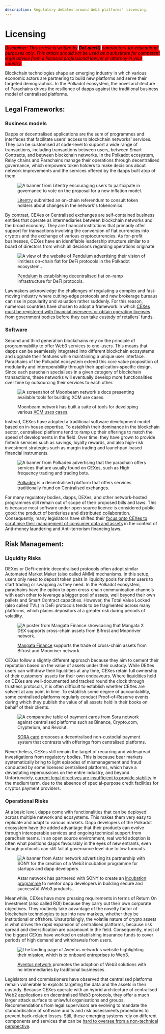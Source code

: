 ```yaml
---
description: Regulatory debates around Web3 platforms' licensing.
---
```


# Licensing

_<mark style="background-color:red;">Disclaimer: This article is written by</mark> <mark style="background-color:red;"></mark><mark style="background-color:red;">**Dot.alert()**</mark> <mark style="background-color:red;"></mark><mark style="background-color:red;">contributors for educational purposes only. This article should not be used as a substitute for competent legal advice from a licensed professional lawyer or attorney in your country.</mark>_



Blockchain technologies shape an emerging industry in which various economic actors are partnering to build new platforms and serve their targeted demographics. In the Polkadot ecosystem, the novel architecture of Parachains drives the resilience of dapps against the traditional business model of centralised platforms.



## Legal Frameworks:

### Business models

Dapps or decentralised applications are the sum of programmes and interfaces that facilitate users' access to blockchain networks' services. They can be customised at code-level to support a wide range of transactions, including transactions between users, between Smart Contracts, and between blockchain networks. In the Polkadot ecosystem, Relay chains and Parachains manage their operations through decentralised governance, which empowers token holders to make decisions about network improvements and the services offered by the dapps built atop of them.

<figure><img src="../../../.gitbook/assets/R_PLitentryGov.png" alt="A banner from Litentry encouraging users to participate in governance to vote on the proposal for a new inflation model."><figcaption><p><a href="https://www.litentry.com/">Litentry</a> submitted an on-chain referendum to consult token holders about changes in the network's tokenomics.</p></figcaption></figure>

By contrast, CEXes or Centralised exchanges are self-contained business entities that operate as intermediaries between blockchain networks and the broad economy. They are financial institutions that primarily offer support for transactions involving the conversion of fiat currencies into cryptos and the exchange of various cryptocurrencies. As for-profit businesses, CEXes have an identifiable leadership structure similar to a board of directors from which all decisions regarding operations originate.

<figure><img src="../../../.gitbook/assets/R_PPendulumFX.JPG" alt="A view of the website of Pendulum advertising their vision of limitless on-chain fiat for DeFi protocols in the Polkadot ecosystem.."><figcaption><p><a href="https://pendulumchain.org/">Pendulum</a> is establishing decentralised fiat on-ramp infrastructure for DeFi protocols.</p></figcaption></figure>

Lawmakers acknowledge the challenges of regulating a complex and fast-moving industry where cutting-edge protocols and new brokerage bureaus can rise in popularity and valuation rather suddenly. For this reason, numerous countries have chosen to adopt a framework in which [CEXes must be registered with financial overseers or obtain operating licenses from government bodies](https://www.offshore-protection.com/how-to-set-up-a-crypto-exchange-licence) before they can take custody of retailers' funds.&#x20;



### Software

Second and third generation blockchains rely on the principle of programmability to offer Web3 services to end-users. This means that dapps can be seamlessly integrated into different blockchain ecosystems and upgrade their features while maintaining a unique user interface. Parachains of the Polkadot ecosystem extend this core value proposition of modularity and interoperability through their application-specific design. Since each parachain specialises in a given category of blockchain transactions, these networks will eventually develop more functionalities over time by outsourcing their services to each other.&#x20;

<figure><img src="../../../.gitbook/assets/R_PMoonbeamXCMSuite.JPG" alt="A screenshot of Moonbeam network&#x27;s docs presenting available tools for building XCM use cases."><figcaption><p>Moonbeam network has built a suite of tools for developing various <a href="https://docs.moonbeam.network/builders/interoperability/xcm/">XCM uses cases</a>.</p></figcaption></figure>

Instead, CEXes have adopted a traditional software development model based on in-house expertise. To establish their dominance in the blockchain sector, centralised platforms tend to ramp up their offerings to match the speed of developments in the field. Over time, they have grown to provide fintech services such as savings, loyalty rewards, and also high-risk investment strategies such as margin trading and launchpad-based financial instruments. &#x20;

<figure><img src="../../../.gitbook/assets/R_PPolkadex.jpg" alt="A banner from Polkadex advertising that the parachain offers services that are usually found on CEXes, such as High frequency trading and trading bots."><figcaption><p><a href="https://polkadex.trade/">Polkadex</a> is a decentralised platform that offers services traditionally found on Centralised exchanges.</p></figcaption></figure>

For many regulatory bodies, dapps, DEXes, and other network-hosted programmes still remain out of scope of their proposed bills and laws. This is because most software under open source licence is considered public good: the product of borderless and distributed collaboration. Consequently, many legislators have shifted their [focus onto CEXes to scrutinise their management of consumer data and assets](https://www.austrac.gov.au/business/industry-specific-guidance/digital-currency-exchange-providers) in the context of Anti-money laundering and Anti-terrorism financing laws.&#x20;



## Risk Management:

### Liquidity Risks

DEXes or DeFi-centric decentralised protocols often adopt similar Automated Market Maker (also called AMM) mechanisms. In this setup, users only need to deposit token pairs in liquidity pools for other users to start trading or swapping as they need. In the Polkadot ecosystem, parachains have the option to open cross-chain communication channels with each other to leverage a bigger pool of assets, well beyond their own pallets and Smart Contract capacities. However, the Total Value Locked (also called TVL) in DeFi protocols tends to be fragmented across many platforms, which places depositors at a greater risk during periods of volatility.

<figure><img src="../../../.gitbook/assets/R_PMangataassets.jpg" alt="A poster from Mangata Finance showcasing that Mangata X DEX supports cross-chain assets from Bifrost and Moonriver network."><figcaption><p><a href="https://www.mangata.finance/">Mangata Finance</a> supports the trade of cross-chain assets from Bifrost and Moonriver network. </p></figcaption></figure>

CEXes follow a slightly different approach because they aim to cement their reputation based on the value of assets under their custody. While DEXes users can withdraw their liquidities at any time, CEXes retain full ownership of their customers' assets for their own endeavours. Where liquidities held on DEXes are well-documented and tracked round the clock through trustless protocols, it is often difficult to establish whether CEXes are solvent at any point in time. To establish some degree of accountability, some centralised platforms regularly conduct Proof-of-Reserve events during which they publish the value of all assets held in their books on behalf of their clients.

<figure><img src="../../../.gitbook/assets/R_PSoraCard.png" alt="A comparative table of payment cards from Sora network against centralised platforms such as Binance, Crypto.com, Crypterium, and Revolut."><figcaption><p><a href="https://medium.com/sora-xor/sora-card-vs-other-crypto-cards-and-wallets-3459c570214a">SORA card</a> proposes a decentralised non-custodial payment system that contrasts with offerings from centralised platforms.</p></figcaption></figure>

Nevertheless, CEXes still remain the target of recurring and widespread investigations from regulatory bodies. This is because bear markets systematically bring to light episodes of mismanagement and fraud conducted by some licensed centralised platforms, which have a devastating repercussions on the entire industry, and beyond. Unfortunately, [current legal directives are insufficient to provide stability](https://deliverypdf.ssrn.com/delivery.php?ID=488007067005081123094098083064080110058022049054058085108021084027104004025090120018122027044107111060037066098095079095109115006036025010060126120072026079074119025054007078010126102123112123115065003020066114022103118121071001021103087090125101073\&EXT=pdf\&INDEX=TRUE) in the medium term, due to the absence of special-purpose credit facilities for cryptos payment providers.



### Operational Risks

At a basic level, dapps come with functionalities that can be deployed across multiple network and ecosystems. This makes them very easy to replicate and adapt to various markets. Dapp developers of the Polkadot ecosystem have the added advantage that their products can evolve through interoperable services and ongoing technical support from parachain teams. In an open source environment, real world adoption is often what positions dapps favourably in the eyes of new entrants, even though protocols can still fail at governance level due to low turnouts.

<figure><img src="../../../.gitbook/assets/R_PAstarWeb3incubation.JPG" alt="A banner from Astar network advertising its partnership with SONY for the creation of a Web3 incubation programme for startups and dapp developers."><figcaption><p>Astar network has partnered with SONY to create an <a href="https://astar.network/incubation/">incubation programme</a> to mentor dapp developers in building secure and successful Web3 products.</p></figcaption></figure>

Meanwhile, CEXes have more pressing requirements in terms of Return On Investment (also called ROI) because they carry out their own corporate objectives. They routinely take advantage of the novelty factor of blockchain technologies to tap into new markets, whether they be institutional or offshore. Unsurprisingly, the volatile nature of crypto assets is what drives the rapid expansion of centralised platforms, because risk spread and diversification are paramount in the field. Consequently, most of the biggest CEXes have worked on establishing insurance funds to cover periods of high demand and withdrawals from users.

<figure><img src="../../../.gitbook/assets/R_PAventusSolutions.JPG" alt="The landing page of Aventus network&#x27;s website highlighting their mission, which is to onboard entreprises to Web3."><figcaption><p><a href="https://www.aventus.io/">Aventus network</a> promotes the adoption of Web3 solutions with no intermediaries by traditional businesses.</p></figcaption></figure>

Legislators and commissioners have observed that centralised platforms remain vulnerable to exploits targeting the data and the assets in their custody. Because CEXes operate with an hybrid architecture of centralised Web2 applications on decentralised Web3 protocols, they offer a much larger attack surface to unlawful organisations and groups. Recommendations from legal supervisors are evolving to mandate the standardisation of software audits and risk assessments procedures to prevent hack-related losses. Still, these emerging systems rely on different components and services that can be [hard to oversee from a non-technical perspective](https://www.sec.gov/news/press-release/2023-32).

